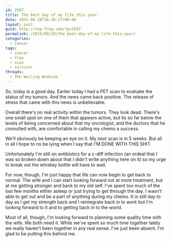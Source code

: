 ```yaml
---
id: 2587
title: The best day of my life this year!
date: 2015-08-28T16:36:17+00:00
layout: post
guid: http://top-frog.com/?p=2587
permalink: /2015/08/28/the-best-day-of-my-life-this-year/
categories:
  - Cancer
tags:
  - cancer
  - free
  - scan
  - survivor
threads:
  - The Wailing Wookiee
---
```

So, today is a good day. Earlier today I had a PET scan to evaluate the status of my tumors. And the news came back positive. The release of stress that came with this news is unbelievable. 

Overall there's no real activity within the tumors. They look dead. There's one small spot on one of them that appears active, but its so far below the levels of being concerned about that my oncologist, and the doctors that he consulted with, are comfortable in calling my chemo a success. 

We'll obviously be keeping an eye on it. My next scan is in 5 weeks. But all in all I hope to no be lying when I say that I'M DONE WITH THIS SHIT.

Unfortunately I'm still on antibiotics for a c-diff infection (an ordeal that I was so broken down about that I didn't write anything here on it) so my urge to break out the whiskey bottle will have to wait.

For now, though, I'm just happy that life can now begin to get back to normal. The wife and I can start looking forward not at more treatment, but at me getting stronger and back to my old self. I've spent too much of the last few months either asleep or just trying to get through the day. I wasn't able to get out and be a part of anything during my chemo. It is still day to day as I get my strength back and I reintegrate back in to work but I'm looking forward to it and to getting back in to the world. 

Most of all, though, I'm looking forward to planning some quality time with the wife. We both need it. While we've spent so much time together lately we really haven't been together in any real sense. I've just been absent. I'm glad to be putting this behind me.